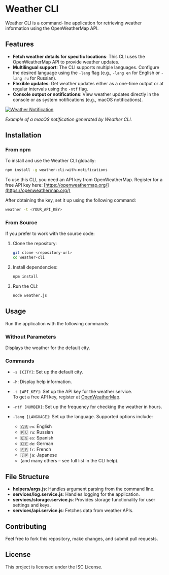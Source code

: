 
# Weather CLI

Weather CLI is a command-line application for retrieving weather information using the OpenWeatherMap API.

## Features

- **Fetch weather details for specific locations**: This CLI uses the OpenWeatherMap API to provide weather updates.
- **Multilingual support**: The CLI supports multiple languages. Configure the desired language using the `-lang` flag (e.g., `-lang en` for English or `-lang ru` for Russian).
- **Flexible updates**: Get weather updates either as a one-time output or at regular intervals using the `-ntf` flag.
- **Console output or notifications**: View weather updates directly in the console or as system notifications (e.g., macOS notifications).

[![Weather Notification](https://i.postimg.cc/QN6WBwTw/temp-Image-FMVBjb.avif)](https://postimg.cc/5jCtTPpS)

*Example of a macOS notification generated by Weather CLI.*

## Installation

### From npm
To install and use the Weather CLI globally:

```bash
npm install -g weather-cli-with-notifications
```

To use this CLI, you need an API key from OpenWeatherMap. Register for a free API key here:
[https://openweathermap.org/](https://openweathermap.org/)

After obtaining the key, set it up using the following command:
```bash
weather -t <YOUR_API_KEY>
```

### From Source
If you prefer to work with the source code:

1. Clone the repository:
   ```bash
   git clone <repository-url>
   cd weather-cli
   ```

2. Install dependencies:
   ```bash
   npm install
   ```

3. Run the CLI:
   ```bash
   node weather.js
   ```

## Usage

Run the application with the following commands:

### Without Parameters
Displays the weather for the default city.

### Commands
- `-s [CITY]`: Set up the default city.
- `-h`: Display help information.
- `-t [API_KEY]`: Set up the API key for the weather service.  
  To get a free API key, register at [OpenWeatherMap](https://openweathermap.org/).
- `-ntf [NUMBER]`: Set up the frequency for checking the weather in hours.
- `-lang [LANGUAGE]`: Set up the language. Supported options include:

  - 🇬🇧 `en`: English  
  - 🇷🇺 `ru`: Russian  
  - 🇪🇸 `es`: Spanish  
  - 🇩🇪 `de`: German  
  - 🇫🇷 `fr`: French  
  - 🇯🇵 `ja`: Japanese  
  - (and many others – see full list in the CLI help).

## File Structure

- **helpers/args.js**: Handles argument parsing from the command line.
- **services/log.service.js**: Handles logging for the application.
- **services/storage.service.js**: Provides storage functionality for user settings and keys.
- **services/api.service.js**: Fetches data from weather APIs.

## Contributing

Feel free to fork this repository, make changes, and submit pull requests.

## License

This project is licensed under the ISC License.
